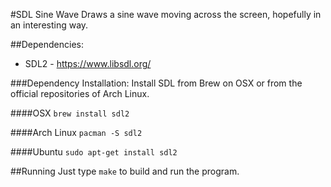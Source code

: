 #SDL Sine Wave
Draws a sine wave moving across the screen, hopefully in an interesting way.

##Dependencies:
- SDL2 - <https://www.libsdl.org/>

###Dependency Installation:
Install SDL from Brew on OSX or from the official repositories of Arch Linux.

####OSX 
`brew install sdl2`

####Arch Linux
`pacman -S sdl2`

####Ubuntu
`sudo apt-get install sdl2`

##Running
Just type `make` to build and run the program.

